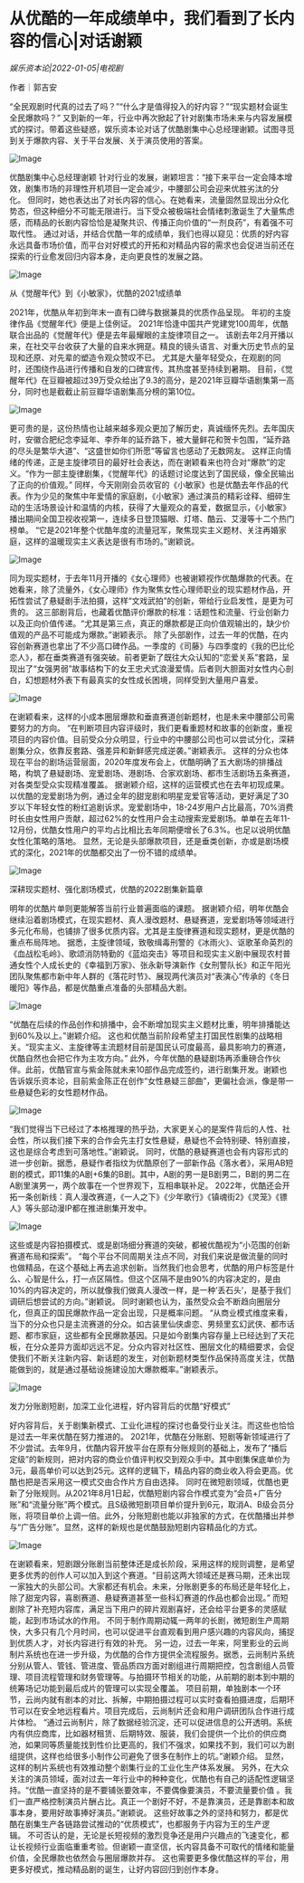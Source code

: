 # 从优酷的一年成绩单中，我们看到了长内容的信心|对话谢颖

*娱乐资本论|2022-01-05|电视剧*

作者｜郭吉安

“全民观剧时代真的过去了吗？”“什么才是值得投入的好内容？”“现实题材会诞生全民爆款吗？” 又到新的一年，行业中再次掀起了针对剧集市场未来与内容发展模式的探讨。带着这些疑惑，娱乐资本论对话了优酷剧集中心总经理谢颖。试图寻觅到关于爆款内容、关于平台发展、关于演员使用的答案。

![Image](https://inews.gtimg.com/newsapp_bt/0/14385456680/641)

优酷剧集中心总经理谢颖 针对行业的发展，谢颖坦言：“接下来平台一定会降本增效，剧集市场的非理性开机项目一定会减少，中腰部公司会迎来优胜劣汰的分化。 但同时，她也表达出了对长内容的信心。在她看来，流量固然显现出分众化势态，但这种细分不可能无限进行。当下受众被极端社会情绪刺激诞生了大量焦虑感，而精品的长剧内容恰恰是凝聚共识、传播正向价值的“一剂良药”，有着强不可取代性。 通过对话，并结合优酷一年的成绩单，我们也得以窥见：优质的好内容永远具备市场价值，而平台对好模式的开拓和对精品内容的需求也会促进当前还在探索的行业愈发回归内容本身，走向更良性的发展之路。

![Image](https://inews.gtimg.com/newsapp_bt/0/14385456676/641)

从《觉醒年代》到《小敏家》，优酷的2021成绩单

2021年，优酷从年初到年末一直有口碑与数据兼具的优质作品呈现。 年初的主旋律作品《觉醒年代》便是上佳例证。 2021年恰逢中国共产党建党100周年，优酷联合出品的《觉醒年代》便是去年最耀眼的主旋律项目之一。 该剧去年2月开播以来，在社交平台收获了大量的自来水拥趸。精良的镜头语言、对重大历史节点的呈现和还原、对先辈的塑造令观众赞叹不已。 尤其是大量年轻受众，在观剧的同时，还围绕作品进行传播和自发的口碑宣传。其热度甚至持续到暑期。 目前，《觉醒年代》在豆瓣被超过39万受众给出了9.3的高分，是2021年豆瓣华语剧集第一高分，同时也是截截止前豆瓣华语剧集高分榜的第10位。

![Image](https://inews.gtimg.com/newsapp_bt/0/14385456697/641)

更可贵的是，这份热情也让越来越多观众更加了解历史，真诚缅怀先烈。去年国庆时，安徽合肥纪念李延年、李乔年的延乔路下，被大量鲜花和贺卡包围，“延乔路的尽头是繁华大道”、“这盛世如你们所愿”等留言也感动了无数网友。 这样正向情绪的传递，正是主旋律项目的最好社会表达，而在谢颖看来也符合对“爆款”的定义。“作为一部主旋律剧集，《觉醒年代》的话题讨论度达到了国民级，像全民输出了正向的价值观。” 同样，今天刚刚会员收官的《小敏家》也是优酷去年作品的代表。作为少见的聚焦中年爱情的家庭剧，《小敏家》通过演员的精彩诠释、细碎生动的生活场景设计和温情的内核，获得了大量观众的喜爱，数据显示，《小敏家》播出期间全国卫视收视第一，连续多日登顶猫眼、灯塔、酷云、艾漫等十二个热门榜单。 “它是2021年整个优酷年度的流量冠军，聚焦现实主义题材、关注再婚家庭，这样的温暖现实主义表达是很有市场的。”谢颖说。

![Image](https://inews.gtimg.com/newsapp_bt/0/14385456686/641)

同为现实题材，于去年11月开播的《女心理师》也被谢颖视作优酷爆款的代表。在她看来，除了流量外，《女心理师》作为聚焦女性心理师职业的现实题材作品，开拓性尝试了悬疑剧手法拍摄，这样“文戏武拍”的创新，带给行业启发性，是更为可贵的。 这三部剧背后，也藏着优酷评价爆款的标准：话题性和流量、行业创新力以及正向价值传递。“尤其是第三点，真正的爆款都是正向价值观输出的，缺少价值观的产品不可能成为爆款。”谢颖表示。 除了头部剧作，过去一年的优酷，在内容创新赛道也拿出了不少高口碑作品。一季度的《司藤》与四季度的《我的巴比伦恋人》，都在垂类赛道有强突破。前者更新了既往大众认知的“恋爱关系”套路，呈现出了“女强男弱”故事结构下的女王忠犬式浪漫爱情。后者则大胆面对女性内心剖白，幻想题材外表下有最真实的女性成长困境，同样受到大量用户喜爱。

![Image](https://inews.gtimg.com/newsapp_bt/0/14385456703/641)

在谢颖看来，这样的小成本圈层爆款和垂直赛道创新题材，也是未来中腰部公司需要努力的方向。 “在判断项目内容评级时，我们更看重题材和故事的创新度，重视项目的内容价值。目前受众分众明显，行业中的中腰部公司也可以尝试分化，深耕剧集分众，依靠反套路、强差异和新鲜感完成逆袭。”谢颖表示。 这样的分众也体现在平台的剧场运营层面，2020年度发布会上，优酷明确了五大剧场的排播战略，构筑了悬疑剧场、宠爱剧场、港剧场、合家欢剧场、都市生活剧场五条赛道，对各类型受众实现精准覆盖。 据谢颖介绍，这样的运营模式也在去年初现成果。以优酷的宠爱剧场为例，通过全年的甜宠剧和明星宠爱官等活动，更好满足了30岁以下年轻女性的粉红追剧诉求。宠爱剧场中，18-24岁用户占比最高，70%消费时长由女性用户贡献，超过62%的女性用户会主动搜索宠爱剧场。单单在去年11-12月份，优酷女性用户的平均占比相比去年同期便增长了6.3%。也足以说明优酷女性化策略的落地。 显然，无论是头部爆款项目，还是垂类创新，亦或是剧场模式的深化，2021年的优酷都交出了一份不错的成绩单。

![Image](https://inews.gtimg.com/newsapp_bt/0/14385456681/641)

深耕现实题材、强化剧场模式，优酷的2022剧集新篇章

明年的优酷片单则更能解答当前行业普遍面临的课题。 据谢颖介绍，明年优酷会继续沿着剧场模式，在现实题材、真人漫改题材、悬疑赛道，宠爱剧场等领域进行多元化布局，也铺排了很多优质内容。尤其是主旋律赛道和现实题材，更是优酷的重点布局阵地。 据悉，主旋律领域，致敬缉毒刑警的《冰雨火》、讴歌革命英烈的《血战松毛岭》、歌颂消防特勤的《蓝焰突击》等项目和现实主义剧中展现农村普通女性个人成长史的《幸福到万家》、张永新导演新作《女刑警队长》和正午阳光团队聚焦都市新中年人群的《落花时节》、展现两代演员对“表演心”传承的《冬日暖阳》等作品，都是优酷重点准备的头部精品大剧。

![Image](https://inews.gtimg.com/newsapp_bt/0/14385456737/641)

“优酷在后续的作品创作和排播中，会不断增加现实主义题材比重，明年排播能达到60%及以上。”谢颖介绍。 这也和优酷当前阶段希望主打国民性剧集的战略相关。“现实主义、主旋律等主流题材目前是国民认可度最高，最具影响力的赛道，优酷自然也会把它作为主攻方向。” 此外，今年优酷的悬疑剧场再添重磅合作伙伴。此前，优酷官宣与紫金陈就未来10部作品完成签约，进行剧集开发。谢颖也告诉娱乐资本论，目前紫金陈正在创作“女性悬疑三部曲”，更偏社会派，像是带一些悬疑色彩的女性题材作品。

![Image](https://inews.gtimg.com/newsapp_bt/0/14385456711/641)

“我们觉得当下已经过了本格推理的热乎劲，大家更关心的是案件背后的人性、社会性，所以我们接下来的合作会先主打女性悬疑，悬疑也不会特别硬、特别直接，这也是综合考虑到可落地性。”谢颖说。 同时，优酷的悬疑赛道也会有内容形式的进一步创新。据悉，悬疑作者指纹为优酷原创了一部新作品《落水者》，采用AB短剧的模式，即11集的A剧+6集的B剧。其中，A剧的男一是B剧男二，B剧的男二在A剧里演男一，两个故事在一个世界观下，互相串联补足。 2022年，优酷还会开拓一条创新线：真人漫改赛道，《一人之下》《少年歌行》《镇魂街2》《灵笼》《镖人》等头部动漫IP都在推进剧集开发中。

![Image](https://inews.gtimg.com/newsapp_bt/0/14385456811/641)

这些或是内容拍摄模式、或是剧场细分赛道的突破，都被优酷视为“小范围的创新赛道布局和探索”。 “每个平台不同周期关注点不同，对我们来说是做流量的同时也做精品，在这个基础上再去追求创新。当然我们也会思考，优酷的用户标签是什么、心智是什么，打一点区隔性。但这个区隔不是由90%的内容决定的，是由10%的内容决定的，所以就像我们做真人漫改一样，是一种’丢石头’，是基于我们调研后想尝试的方向。”谢颖说。 同时谢颖也认为，虽然受众会不断趋向圈层分化，但真正的国民爆款作品一定会出现，只是概率问题。 “从商业模式维度来看，当下的分众也只是主流赛道的分众。如古装里仙侠虐恋、男频里玄幻武侠、都市话题、都市家庭，这些都有全民爆款基因。只是如今剧集内容存量上已经达到了天花板，在分众差异方面却远远不足。分众内容对社区性、圈层文化的精细要求，会促使我们不断关注新内容、新话题的发生，对创新题材类型作品保持高度关注，优酷能做到的，就是通过基础设施建设加大爆款概率。”谢颖表示。

![Image](https://inews.gtimg.com/newsapp_bt/0/14385456677/641)

发力分账剧短剧，加深工业化进程，好内容背后的优酷“好模式”

好内容背后，关于剧集新模式、工业化进程的探讨也备受行业关注。而这些也恰恰是过去一年来优酷在努力推进的。 2021年，优酷在分账剧、短剧等新领域进行了不少尝试。去年9月，优酷内容开放平台在原有分账规则的基础上，发布了“播后定级”的新规则，把对内容的商业价值评判权交到观众手中。其中剧集保底单价为3元，最高单价可以达到25元。这样的逻辑下，精品内容的商业收入将会更高。优酷也把是否采用这一模式交由合作片方自由选择。 同时在微短剧领域，优酷也更新了分账规则。从2021年8月1日起，优酷短剧内容合作模式变为“会员+广告分账”和“流量分账”两个模式。且S级微短剧项目单价提升到6元，取消A、B级会员分账，将项目单价上调一倍。此外，分账短剧也能以非独家的方式，在优酷播出并参与“广告分账”。显然，这样的新规也是优酷鼓励短剧内容精品化的方式。

![Image](https://inews.gtimg.com/newsapp_bt/0/14385456689/641)

在谢颖看来，短剧跟分账剧当前整体还是成长阶段，采用这样的规则调整，是希望更多优秀的创作人可以加入到这个赛道。“目前这两大领域还是赛马期，还未出现一家独大的头部公司。大家都还有机会。未来，分账剧更多的布局还是年轻化上，除了甜宠内容，喜剧赛道、悬疑赛道甚至一些科幻赛道的作品也都会出现。” 而短剧除了补充短内容库，满足当下用户的碎片观剧喜好，还会给平台更多的灵感赋能，起到市场试水的作用。 不同于制作周期动辄一两年的长剧，微短剧生产周期快，大多只有几个月时间，也可以促进平台直观看到用户感兴趣的内容风向，捕捉到优质人才，对长内容进行有效的补充。 另一边，过去一年来，阿里影业的云尚制片系统也在进一步升级，为优酷的合作方提供全流程服务。据悉，云尚制片系统分别从管人、管钱、管进度、管品质四方面对剧组进行周期把控，包含剧组人员管理、项目流程管理和财务管理等。与拍摄环节相关的功能，从前期的剧本到中期的统筹场记功能到最后成片的管理可以实现全覆盖。 项目前期，单独剧本一个环节，云尚内就有剧本的对比、拆解，中期拍摄过程可以实时查看拍摄进度，后期环节可以在安全地远程看片。项目完成后，云尚制片还会和用户调研团队合作进行成片体检。 “通过云尚制片，除了数据经验沉淀，还可以促进信息的公开透明。系统内有供应商库，比如器材租赁、后期特效、服装，我们会提供一个比价的供应商池，如果同等质量能找到性价比更高的，我们不强求，如果找不到，我们可以为剧组提供，这样也给很多小制作公司避免了很多在制作上的坑。”谢颖介绍。 显然，这样的制片系统也有效推动整个剧集行业的工业化生产体系发展。 另外，在大众关注的演员领域，面对过去一年行业中的种种变化，优酷也有自己的适配性逻辑坚持。“优酷一直坚持的是不要铺张要效率，不要偶像要演员，不要流量要价值 。我们一直严格控制演员片酬占比。真正一个剧好不好，不是靠演员，还是靠剧本和故事本身，要用好故事捧好演员。”谢颖说。 这些好故事之外的坚持和努力，都是优酷在剧集生产各链路尝试推动的“优质模式”，也都服务于内容为王的生产逻辑。 不可否认的是，无论是长短视频的激烈竞争还是用户兴趣点的飞速变化，都让长视频行业面临重重考验。但谢颖一直坚信，长内容具备不可取代的情绪和能量价值，全民爆款也依然会与圈层爆款并存。 这也需要更多像优酷这样的平台，用更多好模式，推动精品剧的诞生，让好内容回归到创作本身。

